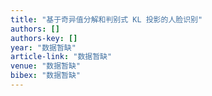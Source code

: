 ```yaml
---
title: "基于奇异值分解和判别式 KL 投影的人脸识别"
authors: []
authors-key: []
year: "数据暂缺"
article-link: "数据暂缺"
venue: "数据暂缺"
bibex: "数据暂缺"
---
```

